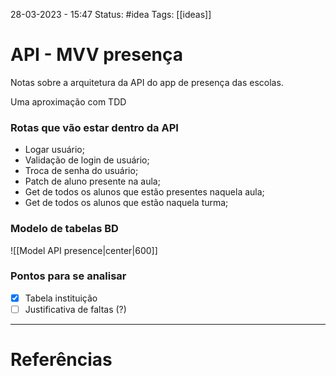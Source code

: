 28-03-2023 - 15:47
Status: #idea
Tags: [[ideas]]

# API - MVV presença

Notas sobre a arquitetura da API do app de presença das escolas.

Uma aproximação com TDD 

### Rotas que vão estar dentro da API
- Logar usuário;
- Validação de login de usuário;
- Troca de senha do usuário;
- Patch de aluno presente na aula;
- Get de todos os alunos que estão presentes naquela aula;
- Get de todos os alunos que estão naquela turma;

### Modelo de tabelas BD
![[Model API presence|center|600]]

### Pontos para se analisar
- [x] Tabela instituição
- [ ] Justificativa de faltas (?)

---
# Referências